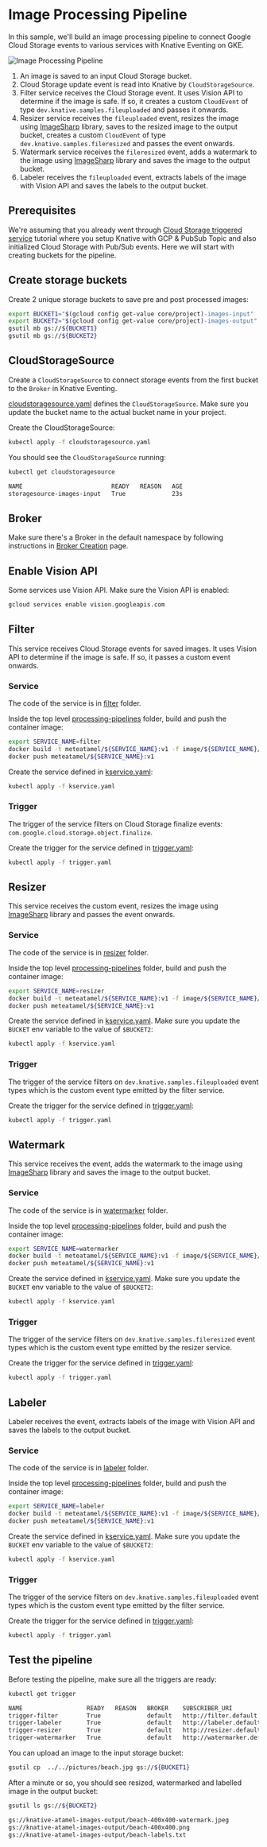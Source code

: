 # Image Processing Pipeline

In this sample, we'll build an image processing pipeline to connect Google Cloud
Storage events to various services with Knative Eventing on GKE.

![Image Processing Pipeline](./images/image-processing-pipeline.png)

1. An image is saved to an input Cloud Storage bucket.
2. Cloud Storage update event is read into Knative by `CloudStorageSource`.
3. Filter service receives the Cloud Storage event. It uses Vision API to
   determine if the image is safe. If so, it creates a custom `CloudEvent` of
   type `dev.knative.samples.fileuploaded` and passes it onwards.
4. Resizer service receives the `fileuploaded` event, resizes the image using
   [ImageSharp](https://github.com/SixLabors/ImageSharp) library, saves to the
   resized image to the output bucket, creates a custom `CloudEvent` of type
   `dev.knative.samples.fileresized` and passes the event onwards.
5. Watermark service receives the `fileresized` event, adds a watermark to the
   image using [ImageSharp](https://github.com/SixLabors/ImageSharp) library and
   saves the image to the output bucket.
6. Labeler receives the `fileuploaded` event, extracts labels of the image with
   Vision API and saves the labels to the output bucket.

## Prerequisites

We're assuming that you already went through [Cloud Storage triggered
service](./storageeventing.md) tutorial where you setup Knative with GCP &
PubSub Topic and also initialized Cloud Storage with Pub/Sub events. Here we
will start with creating buckets for the pipeline.

## Create storage buckets

Create 2 unique storage buckets to save pre and post processed images:

```bash
export BUCKET1="$(gcloud config get-value core/project)-images-input"
export BUCKET2="$(gcloud config get-value core/project)-images-output"
gsutil mb gs://${BUCKET1}
gsutil mb gs://${BUCKET2}
```

## CloudStorageSource

Create a `CloudStorageSource` to connect storage events from the first bucket to
the `Broker` in Knative Eventing.

[cloudstoragesource.yaml](https://github.com/GoogleCloudPlatform/eventarc-samples/tree/main/processing-pipelines/image/cloudstoragesource.yaml)
defines the `CloudStorageSource`. Make sure you update the bucket name to the
actual bucket name in your project.

Create the CloudStorageSource:

```bash
kubectl apply -f cloudstoragesource.yaml
```

You should see the `CloudStorageSource` running:

```bash
kubectl get cloudstoragesource

NAME                         READY   REASON   AGE
storagesource-images-input   True             23s
```

## Broker

Make sure there's a Broker in the default namespace by following instructions in
[Broker Creation](brokercreation.md) page.

## Enable Vision API

Some services use Vision API. Make sure the Vision API is enabled:

```bash
gcloud services enable vision.googleapis.com
```

## Filter

This service receives Cloud Storage events for saved images. It uses Vision API
to determine if the image is safe. If so, it passes a custom event onwards.

### Service

The code of the service is in [filter](https://github.com/GoogleCloudPlatform/eventarc-samples/tree/main/processing-pipelines/image/filter)
folder.

Inside the top level [processing-pipelines](https://github.com/GoogleCloudPlatform/eventarc-samples/tree/main/processing-pipelines) folder, build
and push the container image:

```bash
export SERVICE_NAME=filter
docker build -t meteatamel/${SERVICE_NAME}:v1 -f image/${SERVICE_NAME}/csharp/Dockerfile .
docker push meteatamel/${SERVICE_NAME}:v1
```

Create the service defined in
[kservice.yaml](https://github.com/GoogleCloudPlatform/eventarc-samples/tree/main/processing-pipelines/image/filter/kservice.yaml):

```bash
kubectl apply -f kservice.yaml
```

### Trigger

The trigger of the service filters on Cloud Storage finalize events:
`com.google.cloud.storage.object.finalize`.

Create the trigger for the service defined in
[trigger.yaml](https://github.com/GoogleCloudPlatform/eventarc-samples/tree/main/processing-pipelines/image/filter/trigger.yaml):

```bash
kubectl apply -f trigger.yaml
```

## Resizer

This service receives the custom event, resizes the image using
[ImageSharp](https://github.com/SixLabors/ImageSharp) library and passes the
event onwards.

### Service

The code of the service is in [resizer](https://github.com/GoogleCloudPlatform/eventarc-samples/tree/main/processing-pipelines/image/resizer)
folder.

Inside the top level [processing-pipelines](https://github.com/GoogleCloudPlatform/eventarc-samples/tree/main/processing-pipelines) folder, build
and push the container image:

```bash
export SERVICE_NAME=resizer
docker build -t meteatamel/${SERVICE_NAME}:v1 -f image/${SERVICE_NAME}/csharp/Dockerfile .
docker push meteatamel/${SERVICE_NAME}:v1
```

Create the service defined in
[kservice.yaml](https://github.com/GoogleCloudPlatform/eventarc-samples/tree/main/processing-pipelines/image/resizer/kservice.yaml).
Make sure you update the `BUCKET` env variable to the value of `$BUCKET2`:

```bash
kubectl apply -f kservice.yaml
```

### Trigger

The trigger of the service filters on `dev.knative.samples.fileuploaded` event
types which is the custom event type emitted by the filter service.

Create the trigger for the service defined in
[trigger.yaml](https://github.com/GoogleCloudPlatform/eventarc-samples/tree/main/processing-pipelines/image/resizer/trigger.yaml):

```bash
kubectl apply -f trigger.yaml
```

## Watermark

This service receives the event, adds the watermark to the image using
[ImageSharp](https://github.com/SixLabors/ImageSharp) library and saves the
image to the output bucket.

### Service

The code of the service is in [watermarker](https://github.com/GoogleCloudPlatform/eventarc-samples/tree/main/processing-pipelines/image/watermarker)
folder.

Inside the top level [processing-pipelines](https://github.com/GoogleCloudPlatform/eventarc-samples/tree/main/processing-pipelines) folder, build
and push the container image:

```bash
export SERVICE_NAME=watermarker
docker build -t meteatamel/${SERVICE_NAME}:v1 -f image/${SERVICE_NAME}/csharp/Dockerfile .
docker push meteatamel/${SERVICE_NAME}:v1
```

Create the service defined in
[kservice.yaml](https://github.com/GoogleCloudPlatform/eventarc-samples/tree/main/processing-pipelines/image/watermarker/kservice.yaml).
Make sure you update the `BUCKET` env variable to the value of `$BUCKET2`:

```bash
kubectl apply -f kservice.yaml
```

### Trigger

The trigger of the service filters on `dev.knative.samples.fileresized` event
types which is the custom event type emitted by the resizer service.

Create the trigger for the service defined in
[trigger.yaml](https://github.com/GoogleCloudPlatform/eventarc-samples/tree/main/processing-pipelines/image/watermarker/trigger.yaml):

```bash
kubectl apply -f trigger.yaml
```

## Labeler

Labeler receives the event, extracts labels of the image with Vision API and
saves the labels to the output bucket.

### Service

The code of the service is in [labeler](https://github.com/GoogleCloudPlatform/eventarc-samples/tree/main/processing-pipelines/image/labeler)
folder.

Inside the top level [processing-pipelines](https://github.com/GoogleCloudPlatform/eventarc-samples/tree/main/processing-pipelines) folder, build
and push the container image:

```bash
export SERVICE_NAME=labeler
docker build -t meteatamel/${SERVICE_NAME}:v1 -f image/${SERVICE_NAME}/csharp/Dockerfile .
docker push meteatamel/${SERVICE_NAME}:v1
```

Create the service defined in
[kservice.yaml](https://github.com/GoogleCloudPlatform/eventarc-samples/tree/main/processing-pipelines/image/labeler/kservice.yaml).
Make sure you update the `BUCKET` env variable to the value of `$BUCKET2`:

```bash
kubectl apply -f kservice.yaml
```

### Trigger

The trigger of the service filters on `dev.knative.samples.fileuploaded` event
types which is the custom event type emitted by the filter service.

Create the trigger for the service defined in
[trigger.yaml](https://github.com/GoogleCloudPlatform/eventarc-samples/tree/main/processing-pipelines/image/labeler/trigger.yaml):

```bash
kubectl apply -f trigger.yaml
```

## Test the pipeline

Before testing the pipeline, make sure all the triggers are ready:

```bash
kubectl get trigger

NAME                  READY   REASON   BROKER    SUBSCRIBER_URI                                 AGE
trigger-filter        True             default   http://filter.default.svc.cluster.local        3d19h
trigger-labeler       True             default   http://labeler.default.svc.cluster.local       3d
trigger-resizer       True             default   http://resizer.default.svc.cluster.local       3d19h
trigger-watermarker   True             default   http://watermarker.default.svc.cluster.local   3d
```

You can upload an image to the input storage bucket:

```bash
gsutil cp  ../../pictures/beach.jpg gs://${BUCKET1}
```

After a minute or so, you should see resized, watermarked and labelled image in
the output bucket:

```bash
gsutil ls gs://${BUCKET2}

gs://knative-atamel-images-output/beach-400x400-watermark.jpeg
gs://knative-atamel-images-output/beach-400x400.png
gs://knative-atamel-images-output/beach-labels.txt
```
